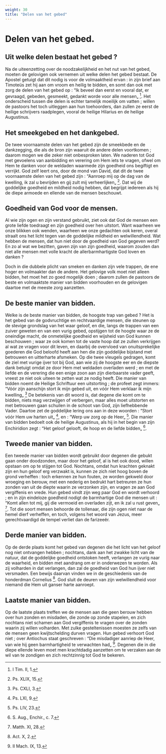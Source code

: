 ```yaml
---
weight: 30
title: "Delen van het gebed"
---
```


# Delen van het gebed.

## Uit welke delen bestaat het gebed ?

Na de uiteenzetting over de noodzakelijkheid en het nut van het gebed, moeten de gelovigen ook vernemen uit welke delen het gebed bestaat. De Apostel getuigt dat dit nodig is voor de volmaaktheid ervan : in zijn brief aan Timoteüs zet hij aan om vroom en heilig te bidden, en somt dan ook met zorg de delen van het gebed op : “Ik beveel dan eerst en vooral dat, er gevraagd, gebeden, gesmeekt, gedankt worde voor alle mensen„ [^581.2]. Het onderscheid tussen die delen is echter tamelijk moeilijk om vatten ; willen de pastoors het toch uitleggen aan hun toehoorders, dan zullen ze eerst de heilige schrijvers raadplegen, vooral de heilige Hilarius en de heilige Augustinus.

## Het smeekgebed en het dankgebed.

De twee voornaamste delen van het gebed zijn de smeekbede en de dankzegging, die als de bron zijn waaruit de andere delen voortkomen ; daarom mogen we die zeker niet onbesproken laten. We naderen tot God met gevoelens van aanbidding en verering om Hem iets te vragen, ofwel om Hem te danken voor de weldaden waarmede zijn goedheid ons begiftigt en verrijkt. God zelf leert ons, door de mond van David, dat dit de twee voornaamste delen van het gebed zijn : “Aanroep mij op de dag van de kwelling, ik zal u bevrijden en gij zult mij verheerlijken„ [^582.1]. Dat wij de goddelijke goedheid en mildheid nodig hebben, dat begrijpt iedereen als hij de diepe armoede en ellende van de mensen beschouwt.

[^581.2]: I Tim. II, 1.

## Goedheid van God voor de mensen.

Al wie zijn ogen en zijn verstand gebruikt, ziet ook dat God de mensen een grote liefde toedraagt en zijn goedheid over hen uitstort. Want waarheen we onze blikken ook wenden, waarheen we onze gedachten ook keren, overal straalt ons het licht tegen van de goddelijke mildheid en welwillendheid. Wat hebben de mensen, dat hun niet door de goedheid van God gegeven werd? En zo al wat we bezitten, gaven zijn van zijn goedheid, waarom zouden dan niet alle mensen met volle kracht de allerbarmhartigste God loven en danken ?

Doch in die dubbele plicht van smeken en danken zijn vele trappen, de ene hoger en volmaakter dan de andere. Het gelovige volk moet niet alleen bidden, het moet het zo goed mogelijk doen ; daarom zullen de pastoors de beste en volmaaktste manier van bidden voorhouden en de gelovigen daartoe met de meeste zorg aanzetten.

[^582.1]: Ps. XLIX, 15.

## De beste manier van bidden.

Welke is de beste manier van bidden, de hoogste trap van gebed ? Het is het gebed van de godvruchtige en rechtvaardige mensen, die steunen op de stevige grondslag van het waar geloof, en die, langs de trappen van een zuiver geweten en van een vurig gebed, opstijgen
tot de hoogte waar ze de oneindige macht, de onmetelijke goedheid en wijsheid van God kunnen beschouwen ; waar ze ook komen tot de vaste hoop dat ze zullen verkrijgen al wat ze vragen voor dit leven, en daarbij de overvloed van onuitsprekelijke goederen die God beloofd heeft aan hen die zijn goddelijke bijstand met betrouwen en uitterharte afsmeken. Op die twee vleugels gedragen, komt de ziel met vurige ijver tot bij God, aan wie zij de hoogste eer en de diepste dank betuigt omdat ze door Hem met weldaden overladen werd ; en met de liefde en de verering die een enige zoon aan zijn dierbaarste vader geeft, vreest ze niet ook uiteen te zetten wat ze nodig heeft. Die manier van bidden noemt de Heilige Schriftuur een uitstorting ; de profeet zegt immers: “Vóór zijn aanschijn stort ik mijn gebed uit, en vóór Hem verklaar ik mijn kwelling„ [^583.1] De betekenis van dit woord is, dat degene die komt om te bidden, niets mag verzwijgen of verbergen, maar alles moet uitstorten en met betrouwen gaan schuilen in de schoot van God, zijn liefhebbende Vader. Daartoe zet de goddelijke lering ons aan in deze woorden : “Stort vóór Hem uw harten uit„ [^583.2], en : “Werp uw zorg op de Heer„ [^583.3]. Die manier van bidden bedoelt ook de heilige Augustinus, als hij in het begin van zijn Enchiridion zegt : “Het geloof gelooft, de hoop en de liefde bidden„ [^583.4].

[^583.1]: Ps. CXLI, 3.

[^583.2]: Ps. LXI, 9.

[^583.3]: Ps. LIV, 23.

[^583.4]: S. Aug., Enchir., c. 7.

## Tweede manier van bidden.

Een tweede manier van bidden wordt gebruikt door degenen die gebukt gaan onder doodzonden, maar door het geloof, al is het ook dood, willen opstaan om op te stijgen tot God. Nochtans, omdat hun krachten geknakt zijn en hun geloof erg verzwakt is, kunnen ze zich niet hoog boven de grond verheffen : toch erkennen ze hun fouten, ze worden gekweld door wroeging en berouw, met een nederig en bedrukt hart betreuren ze hun zonden van uit de diepte waarin ze verzonken zijn, en vragen ze aan God vergiffenis en vrede. Hun gebed vindt zijn weg paar God en wordt verhoord ; en in zijn eindeloze goedheid nodigt de barmhartige God die mensen uit : “Komt allen tot mij, gij die vermoeid en overladen zijt, en ik zal u rust geven„ [^584.1]. Tot die soort mensen behoorde de tollenaar, die zijn ogen niet naar de hemel dierf verheffen, en toch, volgens het woord van Jezus, meer gerechtvaardigd de tempel verliet dan de farizeeër.

## Derde manier van bidden.

Op de derde plaats komt het gebed van degenen die het licht van het geloof nog niet ontvangen hebben ; nochtans, dank aan het zwakke licht van de natuur, dat de goddelijke goedheid ontstoken heeft, verlangen ze vurig naar de waarheid, en bidden met aandrang om er in onderwezen te worden. Als zij volharden in dat verlangen, dan zal de goedheid van God hun ijver niet versmaden. Een bewijs daarvan vinden we in de geschiedenis van de honderdman Cornelius [^584.2]. God sluit de deuren van zijn welwillendheid voor niemand die Hem uit ganser harte aanroept.

## Laatste manier van bidden.

Op de laatste plaats treffen we de mensen aan die geen berouw hebben over hun zonden en misdaden, die zonde op zonde stapelen, en zich nochtans niet schamen aan God vergiffenis te vragen over de zonden waarin zij willen volharden. Met zulke gesteltenissen moesten ze zelfs van de mensen geen kwijtschelding durven vragen. Hun gebed verhoort God niet ; over Antiochus staat geschreven : “Die misdadiger aanriep de Heer, van wie hij geen barmhartigheid te verwachten had„ [^584.3]. Degenen die in die diepe ellende leven moet men krachtdadig aanzetten om te verzaken aan de wil van te zondigen en zich rechtzinnig tot God te bekeren.

[^584.1]: Matth. XI, 28.

[^584.2]: Act. X, 2.

[^584.3]: II Mach. IX, 13.
